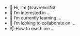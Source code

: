 - 👋 Hi, I’m @zavrelmiINS
- 👀 I’m interested in ...
- 🌱 I’m currently learning ...
- 💞️ I’m looking to collaborate on ...
- 📫 How to reach me ...

<!---
zavrelmiINS/zavrelmiINS is a ✨ special ✨ repository because its `README.md` (this file) appears on your GitHub profile.
You can click the Preview link to take a look at your changes.
--->
